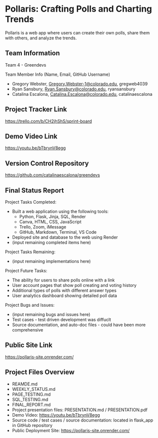 # Pollaris: Crafting Polls and Charting Trends  
Pollaris is a web app where users can create their own polls, share them with others, and analyze the trends.

## Team Information
Team 4 - Greendevs

Team Member Info (Name, Email, GitHub Username)
* Gregory Webster, Gregory.Webster-1@colorado.edu, gregweb4039
* Ryan Sansbury, Ryan.Sansbury@colorado.edu, ryansansbury
* Catalina Escalona, Catalina.Escalona@colorado.edu, catalinaescalona

## Project Tracker Link  
https://trello.com/b/CH2jhShS/sprint-board 

## Demo Video Link
https://youtu.be/bTbrynV8egg

## Version Control Repository
https://github.com/catalinaescalona/greendevs

## Final Status Report  

Project Tasks Completed:
* Built a web application using the following tools:
    * Python, Flask, Jinja, SQL, Render
    * Canva, HTML, CSS, JavaScript
    * Trello, Zoom, iMessage
    * GitHub, Markdown, Terminal, VS Code  
* Deployed site and database to the web using Render  
* (input remaining completed items here)

Project Tasks Remaining:
* (input remaining implementations here)

Project Future Tasks:
* The ability for users to share polls online with a link
* User account pages that show poll creating and voting history
* Additional types of polls with different answer types
* User analytics dashboard showing detailed poll data

Project Bugs and Issues:
* (input remaining bugs and issues here)
* Test cases - test driven development was diffuclt
* Source documentation, and auto-doc files - could have been more comprehensive  

## Public Site Link
https://pollaris-site.onrender.com/

## Project Files Overview
* REAMDE.md  
* WEEKLY_STATUS.md  
* PAGE_TESTING.md  
* SQL_TESTING.md  
* FINAL_REPORT.md  
* Project presentation files: PRESENTATION.md / PRESENTATION.pdf 
* Demo Video: https://youtu.be/bTbrynV8egg
* Source code / test cases / source documentation: located in flask_app in GitHub repository
* Public Deployment Site: https://pollaris-site.onrender.com/
